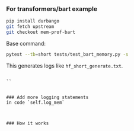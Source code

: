 ### For transformers/bart example
```bash
pip install durbango
git fetch upstream
git checkout mem-prof-bart

```
Base command:
```bash
pytest --tb=short tests/test_bart_memory.py -s
```

This generates logs like `hf_short_generate.txt`.
```

``


### Add more logging statements
in code `self.log_mem`



### How it works
